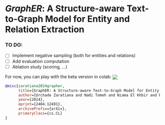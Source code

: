 # *GraphER*: A Structure-aware Text-to-Graph Model for Entity and Relation Extraction

### TO DO:
- [ ] Implement negative sampling (both for entities and relations)
- [ ] Add evaluation computation
- [ ] Ablation study (scoring, ...)

For now, you can play with the beta version in colab: [<img align="center" src="https://colab.research.google.com/assets/colab-badge.svg" />](https://colab.research.google.com/drive/1IinAMCtUotntrtoP9zNutriZJtJ4Hymd?usp=sharing)

```bibtex
@misc{zaratiana2024grapher,
      title={GraphER: A Structure-aware Text-to-Graph Model for Entity and Relation Extraction}, 
      author={Urchade Zaratiana and Nadi Tomeh and Niama El Khbir and Pierre Holat and Thierry Charnois},
      year={2024},
      eprint={2404.12491},
      archivePrefix={arXiv},
      primaryClass={cs.CL}
}
```
